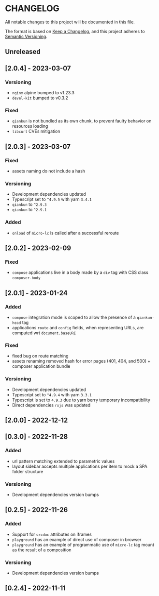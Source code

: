 # CHANGELOG

All notable changes to this project will be documented in this file.

The format is based on [Keep a Changelog](https://keepachangelog.com/en/1.0.0/),
and this project adheres to [Semantic Versioning](https://semver.org/spec/v2.0.0.html).

## Unreleased

## [2.0.4] - 2023-03-07

### Versioning

- `nginx` alpine bumped to v1.23.3
- `devel-kit` bumped to v0.3.2

### Fixed

- `qiankun` is not bundled as its own chunk, to prevent faulty behavior on resources loading
- `libcurl` CVEs mitigation

## [2.0.3] - 2023-03-07

### Fixed

- assets naming do not include a hash

### Versioning

- Development dependencies updated
- Typescript set to `^4.9.5` with yarn `3.4.1`
- `qiankun` to `^2.9.3`
- `qiankun` to `^2.9.1`

### Added

- `onload` of `micro-lc` is called after a successful reroute

## [2.0.2] - 2023-02-09

### Fixed

- `compose` applications live in a body made by a `div` tag with CSS class `composer-body`

## [2.0.1] - 2023-01-24

### Added

- `compose` integration mode is scoped to allow the presence of a `qiankun-head` tag
- applications `route` and `config` fields, when representing URLs, are computed wrt `document.baseURI`

### Fixed

- fixed bug on route matching
- assets renaming removed hash for error pages (401, 404, and 500) + composer application bundle

### Versioning

- Development dependencies updated
- Typescript set to `^4.9.4` with yarn `3.3.1`
- Typescript is set to `4.9.3` due to yarn berry temporary incompatibility
- Direct dependencies `rxjs` was updated

## [2.0.0] - 2022-12-12

## [0.3.0] - 2022-11-28

### Added

- url pattern matching extended to parametric values
- layout sidebar accepts multiple applications per item to mock a SPA folder structure

### Versioning

- Development dependencies version bumps

## [0.2.5] - 2022-11-26

### Added

- Support for `srcdoc` attributes on iframes
- `playground` has an example of direct use of composer in browser
- `playground` has an example of programmatic use of `micro-lc` tag mount as the result of a composition

### Versioning

- Development dependencies version bumps

## [0.2.4] - 2022-11-11
